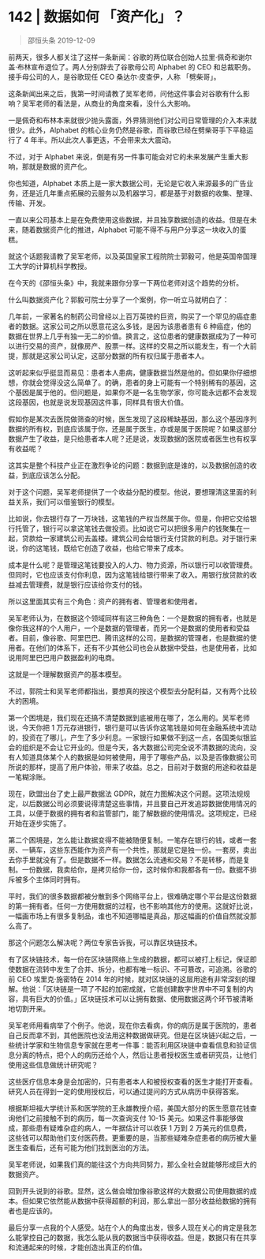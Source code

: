 # 142 | 数据如何 「资产化」？
> 邵恒头条
> 2019-12-09

前两天，很多人都关注了这样一条新闻：谷歌的两位联合创始人拉里·佩奇和谢尔盖·布林宣布退位了。两人分别辞去了谷歌母公司 Alphabet 的 CEO 和总裁职务。接手母公司的人，是谷歌现任 CEO 桑达尔·皮查伊，人称 「劈柴哥」。

这条新闻出来之后，我第一时间请教了吴军老师，问他这件事会对谷歌有什么影响？吴军老师的看法是，从商业的角度来看，没什么大影响。

一是佩奇和布林本来就很少抛头露面，外界猜测他们对公司日常管理的介入本来就很少。此外，Alphabet 的核心业务仍然是谷歌，而谷歌已经在劈柴哥手下平稳运行了 4 年半。所以此次人事更迭，不会带来太大震动。

不过，对于 Alphabet 来说，倒是有另一件事可能会对它的未来发展产生重大影响，那就是数据的资产化。

你也知道，Alphabet 本质上是一家大数据公司，无论是它收入来源最多的广告业务，还是近几年重点拓展的云服务以及机器学习，都是基于对数据的收集、整理、传输、开发。

一直以来公司基本上是在免费使用这些数据，并且独享数据创造的收益。但是在未来，随着数据资产化的推进，Alphabet 可能不得不与用户分享这一块收入的蛋糕。

就这个话题我请教了吴军老师，以及英国皇家工程院院士郭毅可，他是英国帝国理工大学的计算机科学教授。

在今天的《邵恒头条》中，我就来跟你分享一下两位老师对这个趋势的分析。

什么叫数据资产化？郭毅可院士分享了一个案例，你一听立马就明白了：

几年前，一家著名的制药公司曾经以上百万英镑的巨资，购买了一个罕见的癌症患者的数据。这家公司之所以愿意花这么多钱，是因为该患者患有 6 种癌症，他的数据在世界上几乎有独一无二的价值。换言之，这位患者的健康数据成为了一种可以进行交易的资产，就像房产、股票一样。这样的交易之所以能发生，有一个大前提，那就是这家公司认定，这部分数据的所有权归属于患者本人。

这听起来似乎挺显而易见：患者本人患病，健康数据当然是他的。但如果你仔细想想，你就会觉得没这么简单了。的确，患者的身上可能有一个特别稀有的基因，这个基因是属于他的。但问题是，如果你不是一名生物学家，你可能永远都不会发现这段基因，也就是说发现基因这件事，同样具有很大价值。

假如你是某次去医院做筛查的时候，医生发现了这段稀缺基因，那么这个基因序列数据的所有权，到底应该属于你，还是属于医生，亦或是属于医院呢？如果这部分数据产生了收益，是只给患者本人呢？还是说，发现数据的医院或者医生也有权享有收益呢？

这其实是整个科技产业正在激烈争论的问题：数据到底是谁的，以及数据创造的收益，到底应该怎么分配。

对于这个问题，吴军老师提供了一个收益分配的模型。他说，要想理清这里面的利益关系，我们可以借鉴银行的模型。

比如说，你去银行存了一万块钱，这笔钱的产权当然属于你。但是，你把它交给银行托管了，银行可以拿这笔钱去做投资。比如说它可以把很多用户的钱聚集在一起，贷款给一家建筑公司去盖楼。建筑公司会给银行支付贷款的利息。对于银行来说，你的这笔钱，既给它创造了收益，也给它带来了成本。

成本是什么呢？是管理这笔钱要投入的人力、物力资源，所以银行可以收管理费。但同时，它也应该支付你利息，因为这笔钱给银行带来了收入。用银行放贷款的收益减去管理费，就是银行应该给你支付的钱。

所以这里面其实有三个角色：资产的拥有者、管理者和使用者。

吴军老师认为，在数据这个领域同样有这三种角色：一个是数据的拥有者，也就是像你我这样的个人用户，一个是数据的管理者，而另一个是数据的使用者和受益者。目前，像谷歌、阿里巴巴、腾讯这样的公司，是数据的管理者，也是数据的使用者。在他们的体系下，还有不少其他公司也会从数据中受益，也是使用者，比如说用阿里巴巴用户数据盈利的电商。

这就是一个理解数据资产的基本模型。

不过，郭院士和吴军老师都指出，要想真的按这个模型去分配利益，又有两个比较大的困境。

第一个困境是，我们现在还搞不清楚数据到底被用在哪了，怎么用的。吴军老师说，今天你把 1 万元存进银行，银行是可以告诉你这笔钱是如何在金融系统中流动的，投资在了哪儿，产生了多少利息。一家银行如果做不到这一点，各国类似银监会的组织是不会让它开业的。但是今天，各大数据公司完全说不清数据的流向，没有人知道具体某个人的数据是如何被使用，用于了哪些产品，以及是否像数据公司所说的那样，提高了用户体验，带来了收益。总之，目前对于数据的用途和收益是一笔糊涂账。

现在，欧盟出台了史上最严数据法 GDPR，就在力图解决这个问题。这项法规规定，以后数据公司必须要说得清楚这些事情，并且要自己开发追踪数据使用情况的工具，以便于数据的拥有者和监管部门，能了解数据的使用情况。这项规定，已经开始在逐步实施了。

第二个困境是，怎么能让数据变得不能被随便复制。一笔存在银行的钱，或者一套房、一辆车，这些东西能作为资产有一个共性，那就是它是独一份。一套房，卖出去你手里就没有了。但是数据不一样。数据怎么流通和交易？不是转移，而是复制。一份数据，我卖给你，是拷贝给你一份，这时候你和我都各有一份。数据不排斥被多个主体同时拥有。

平时，我们的很多数据都被分散到多个网络平台上，很难确定哪个平台是这份数据的第一拥有者。任何一方使用数据的过程，也不影响其他方的使用。这就好比说，一幅画市场上有很多复制品，谁也不知道哪幅是真品，那这幅画的价值自然就没那么高了。

那这个问题怎么解决呢？两位专家告诉我，可以靠区块链技术。

有了区块链技术，每一份在区块链网络上生成的数据，都可以被打上标记，保证即使数据在流转中发生了合并、拆分，也都有唯一标识、不可篡改，可追溯。谷歌的前 CEO 埃里克·施密特在 2014 年的时候，就对区块链的这层用途有非常深刻的理解。他说：「区块链是一项了不起的加密成就，它能创建数字世界中不可复制的内容，具有巨大的价值。」区块链技术可以让拥有数据、使用数据这两个环节被清晰地切割开来。

吴军老师用看病举了个例子。他说，现在你去看病，你的病历是属于医院的，患者自己反而拿不到，其他医院也没法用这种数据做研究。但是在区块链兴起之后，一些统计学家和生物信息专家就在思考一件事：能否利用区块链中查看信息和验证信息分离的特点，把个人的病历还给个人，然后让患者授权医生或者研究员，让他们使用这些信息做统计研究呢？

这些医疗信息本身是会加密的，只有患者本人和被授权查看的医生才能打开查看。研究人员在得到一定的使用授权后，可以通过提问的方式从病历中获得答案。

根据斯坦福大学统计系和医学院的王永雄教授介绍，美国大部分的医生愿意花钱查询他们之前接触不到的病历，每一次查询支付 10-15 美元。如果这件事能够做成，那些患有疑难杂症的病人，一年据估计可以收获 1 万到 2 万美元的信息费，这些钱可以帮助他们支付医药费。更重要的是，当那些疑难杂症患者的病历被大量医生查看后，还有可能为他们找到医治的方法。

吴军老师说，如果我们真的能往这个方向共同努力，那么全社会就能够形成巨大的数据资产。

回到开头说到的谷歌。显然，这么做会增加像谷歌这样的大数据公司使用数据的成本。但如果它依然能从数据中获得超额的利润，那么拿出一部分收益给数据的拥有者也是应该的。

最后分享一点我的个人感受。站在个人的角度出发，很多人现在关心的肯定是我怎么能掌控自己的数据，我怎么能从我的数据当中获得收益。但是，数据只有在共享和流通起来的时候，才能创造出真正的价值。
